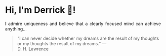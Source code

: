 # Hi, I'm Derrick 👋!
<p align="justify">I admire uniqueness and believe that a clearly focused mind can achieve anything...</p> 
<!-- #quote-start -->
<blockquote>&ldquo;I can never decide whether my dreams are the result of my thoughts or my thoughts the result of my dreams.&rdquo; &mdash; <footer>D. H. Lawrence</footer></blockquote>
<!-- #quote-end -->
